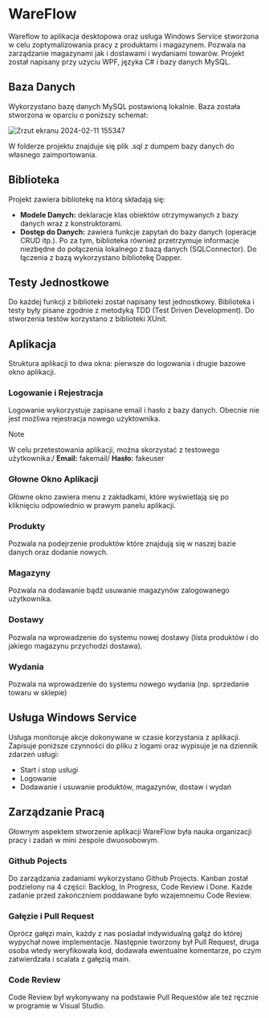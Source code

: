 # WareFlow
Wareflow to aplikacja desktopowa oraz usługa Windows Service stworzona w celu zoptymalizowania pracy z produktami i magazynem. Pozwala na zarządzanie magazynami jak i dostawami i wydaniami towarów. Projekt został napisany przy użyciu WPF, języka C# i bazy danych MySQL.

## Baza Danych
Wykorzystano bazę danych MySQL postawioną lokalnie. Baza została stworzona w oparciu o poniższy schemat:

![Zrzut ekranu 2024-02-11 155347](https://github.com/DarkArbiterr/WareFlow/assets/75552617/7fed925b-7685-4a4e-82da-c561641a042c)

W folderze projektu znajduje się plik .sql z dumpem bazy danych do własnego zaimportowania.

## Biblioteka
Projekt zawiera bibliotekę na którą składają się:
* **Modele Danych:** deklaracje klas obiektów otrzymywanych z bazy danych wraz z konstruktorami.
* **Dostęp do Danych:** zawiera funkcje zapytań do bazy danych (operacje CRUD itp.).
Po za tym, biblioteka również przetrzymuje informacje niezbędne do połączenia lokalnego z bazą danych (SQLConnector). Do łączenia z bazą wykorzystano bibliotekę Dapper.

## Testy Jednostkowe
Do każdej funkcji z biblioteki został napisany test jednostkowy. Biblioteka i testy były pisane zgodnie z metodyką TDD (Test Driven Development). Do stworzenia testów korzystano z biblioteki XUnit.

## Aplikacja
Struktura aplikacji to dwa okna: pierwsze do logowania i drugie bazowe okno aplikacji.

### Logowanie i Rejestracja
Logowanie wykorzystuje zapisane email i hasło z bazy danych. Obecnie nie jest możliwa rejestracja nowego użyktownika.
> [!NOTE]
> W celu przetestowania aplikacji, można skorzystać z testowego użytkownika:/
> **Email:** fakemail/
> **Hasło:** fakeuser

### Głowne Okno Aplikacji
Główne okno zawiera menu z zakładkami, które wyświetlają się  po kliknięciu odpowiednio w prawym panelu aplikacji.

### Produkty
Pozwala na podejrzenie produktów które znajdują się w naszej bazie danych oraz dodanie nowych.

### Magazyny
Pozwala na dodawanie bądź usuwanie magazynów zalogowanego użytkownika.

### Dostawy
Pozwala na wprowadzenie do systemu nowej dostawy (lista produktów i do jakiego magazynu przychodzi dostawa).

### Wydania
Pozwala na wprowadzenie do systemu nowego wydania (np. sprzedanie towaru w sklepie)

## Usługa Windows Service
Usługa monitoruje akcje dokonywane w czasie korzystania z aplikacji. Zapisuje poniższe czynności do pliku z logami oraz wypisuje je na dziennik zdarzeń usługi:
* Start i stop usługi
* Logowanie
* Dodawanie i usuwanie produktów, magazynów, dostaw i wydań

## Zarządzanie Pracą
Głownym aspektem stworzenie aplikacji WareFlow była nauka organizacji pracy i zadań w mini zespole dwuosobowym.

### Github Pojects
Do zarządzania zadaniami wykorzystano Github Projects. Kanban został podzielony na 4 części: Backlog, In Progress, Code Review i Done. Każde zadanie przed zakończniem poddawane było wzajemnemu Code Review.

### Gałęzie i Pull Request
Oprócz gałęzi main, każdy z nas posiadał indywidualną gałąź do której wypychał nowe implementacje. Następnie tworzony był Pull Request, druga osoba wtedy weryfikowała kod, dodawała ewentualne komentarze, po czym zatwierdzała i scalała z gałęzią main.

### Code Review
Code Review był wykonywany na podstawie Pull Requestów ale też ręcznie w programie w Visual Studio.

